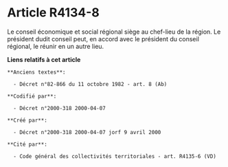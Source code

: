 # Article R4134-8

Le conseil économique et social régional siège au chef-lieu de la région. Le président dudit conseil peut, en accord avec le
président du conseil régional, le réunir en un autre lieu.

**Liens relatifs à cet article**

	**Anciens textes**:

	  - Décret n°82-866 du 11 octobre 1982 - art. 8 (Ab)

	**Codifié par**:

	  - Décret n°2000-318 2000-04-07

	**Créé par**:

	  - Décret n°2000-318 2000-04-07 jorf 9 avril 2000

	**Cité par**:

	  - Code général des collectivités territoriales - art. R4135-6 (VD)
